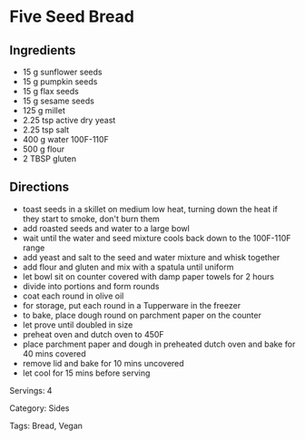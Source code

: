 # Five Seed Bread

## Ingredients
- 15 g sunflower seeds
- 15 g pumpkin seeds
- 15 g flax seeds
- 15 g sesame seeds
- 125 g millet
- 2.25 tsp active dry yeast
- 2.25 tsp salt
- 400 g water 100F-110F
- 500 g flour
- 2 TBSP gluten

## Directions
- toast seeds in a skillet on medium low heat, turning down the heat if they start to smoke, don't burn them
- add roasted seeds and water to a large bowl
- wait until the water and seed mixture cools back down to the 100F-110F range
- add yeast and salt to the seed and water mixture and whisk together
- add flour and gluten and mix with a spatula until uniform
- let bowl sit on counter covered with damp paper towels for 2 hours
- divide into portions and form rounds
- coat each round in olive oil
- for storage, put each round in a Tupperware in the freezer
- to bake, place dough round on parchment paper on the counter
- let prove until doubled in size
- preheat oven and dutch oven to 450F
- place parchment paper and dough in preheated dutch oven and bake for 40 mins covered
- remove lid and bake for 10 mins uncovered
- let cool for 15 mins before serving

Servings: 4

Category: Sides

Tags: Bread, Vegan
